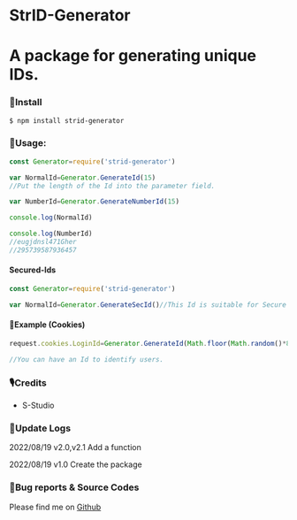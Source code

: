 # StrID-Generator

# A package for generating unique IDs.

### 🔽Install
```bash
$ npm install strid-generator
```

### 🔨Usage:

```javascript
const Generator=require('strid-generator')

var NormalId=Generator.GenerateId(15)
//Put the length of the Id into the parameter field.

var NumberId=Generator.GenerateNumberId(15)

console.log(NormalId)

console.log(NumberId)
//eugjdnsl471Gher
//295739587936457
```
#### Secured-Ids
```javascript
const Generator=require('strid-generator')

var NormalId=Generator.GenerateSecId()//This Id is suitable for Secure Purposes
```
#### 🍪Example (Cookies)
```javascript
request.cookies.LoginId=Generator.GenerateId(Math.floor(Math.random()*88)+12)

//You can have an Id to identify users.
```
### 🎙Credits

- S-Studio

### 🎉Update Logs
2022/08/19 v2.0,v2.1
Add a function

2022/08/19 v1.0
Create the package

### 🧪Bug reports & Source Codes
Please find me on [Github](https://github.com/ScratchCoder135)



